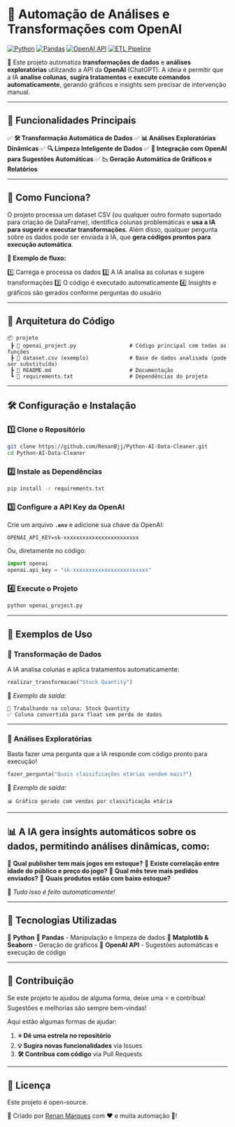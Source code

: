 # 🧠 Automação de Análises e Transformações com OpenAI

[![Python](https://img.shields.io/badge/Python-3.8%2B-blue)](https://www.python.org/)
[![Pandas](https://img.shields.io/badge/Pandas-Data%20Analysis-red)](https://pandas.pydata.org/)
[![OpenAI API](https://img.shields.io/badge/OpenAI-ChatGPT-brightgreen)](https://openai.com/)
[![ETL Pipeline](https://img.shields.io/badge/ETL-Pipeline-orange)](#)

🚀 Este projeto automatiza **transformações de dados** e **análises exploratórias** utilizando a API da **OpenAI** (ChatGPT). A ideia é permitir que a IA **analise colunas**, **sugira tratamentos** e **execute comandos automaticamente**, gerando gráficos e insights sem precisar de intervenção manual.

---

## 📌 **Funcionalidades Principais**
✅ **🛠️ Transformação Automática de Dados**
✅ **📊 Análises Exploratórias Dinâmicas**
✅ **🔍 Limpeza Inteligente de Dados**
✅ **🤖 Integração com OpenAI para Sugestões Automáticas**
✅ **📉 Geração Automática de Gráficos e Relatórios**

---

## 🔧 **Como Funciona?**
O projeto processa um dataset CSV (ou qualquer outro formato suportado para criação de DataFrame), identifica colunas problemáticas e **usa a IA para sugerir e executar transformações**. Além disso, qualquer pergunta sobre os dados pode ser enviada à IA, que **gera códigos prontos para execução automática**.

**📌 Exemplo de fluxo:**

1️⃣ Carrega e processa os dados
2️⃣ A IA analisa as colunas e sugere transformações
3️⃣ O código é executado automaticamente 
4️⃣ Insights e gráficos são gerados conforme perguntas do usuário 

---

## 📂 **Arquitetura do Código**
```
📦 projeto
 ┣ 📜 openai_project.py                 # Código principal com todas as funções
 ┣ 📜 dataset.csv (exemplo)             # Base de dados analisada (pode ser substituída)
 ┣ 📜 README.md                         # Documentação
 ┗ 📜 requirements.txt                  # Dependências do projeto
```

---

## 🛠 **Configuração e Instalação**
### **1️⃣ Clone o Repositório**
```bash
git clone https://github.com/RenanBjj/Python-AI-Data-Cleaner.git
cd Python-AI-Data-Cleaner
```

### **2️⃣ Instale as Dependências**
```bash
pip install -r requirements.txt
```

### **3️⃣ Configure a API Key da OpenAI**
Crie um arquivo **`.env`** e adicione sua chave da OpenAI:
```env
OPENAI_API_KEY=sk-xxxxxxxxxxxxxxxxxxxxxxxx
```

Ou, diretamente no código:
```python
import openai
openai.api_key = "sk-xxxxxxxxxxxxxxxxxxxxxxxx"
```

### **4️⃣ Execute o Projeto**
```bash
python openai_project.py
```

---

## 🚀 **Exemplos de Uso**
### **🔹 Transformação de Dados**
A IA analisa colunas e aplica tratamentos automaticamente:

```python
realizar_transformacao("Stock Quantity")
```
📌 *Exemplo de saída:*
```
📌 Trabalhando na coluna: Stock Quantity
✅ Coluna convertida para float sem perda de dados
```

---

### **🔹 Análises Exploratórias**
Basta fazer uma pergunta que a IA responde com código pronto para execução!

```python
fazer_pergunta("Quais classificações etárias vendem mais?")
```
📌 *Exemplo de saída:*
```
📊 Gráfico gerado com vendas por classificação etária
```
---

## 📊 **A IA gera insights automáticos sobre os dados, permitindo análises dinâmicas, como:**
🔹 **Qual publisher tem mais jogos em estoque?**
🔹 **Existe correlação entre idade do público e preço do jogo?**
🔹 **Qual mês teve mais pedidos enviados?**
🔹 **Quais produtos estão com baixo estoque?**

🚀 *Tudo isso é feito automaticamente!*

---

## 📌 **Tecnologias Utilizadas**
🔹 **Python**
🔹 **Pandas** - Manipulação e limpeza de dados
🔹 **Matplotlib & Seaborn** - Geração de gráficos
🔹 **OpenAI API** - Sugestões automáticas e execução de código

---

## 🤝 **Contribuição**
Se este projeto te ajudou de alguma forma, deixe uma ⭐ e contribua! Sugestões e melhorias são sempre bem-vindas!

Aqui estão algumas formas de ajudar:

1. **⭐ Dê uma estrela no repositório**
2. **💡 Sugira novas funcionalidades** via Issues
3. **🛠 Contribua com código** via Pull Requests

---

## 📜 **Licença**
Este projeto é open-source.

🚀 Criado por [Renan Marques](https://github.com/RenanBjj) com ❤️ e muita automação 🤖!
```

